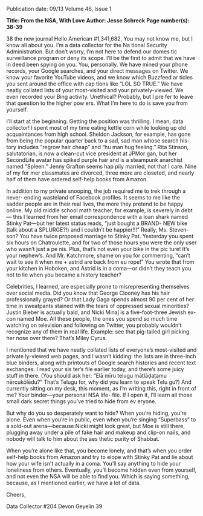 Publication date: 09/13
Volume 46, Issue 1

**Title: From the NSA, With Love**
**Author: Jesse Schreck**
**Page number(s): 38-39**

38
the new journal
Hello American #1,341,682,
You may not know me, but I know all 
about you. I’m a data collector for the Na­
tional Security Administration. But don’t 
worry, I’m not here to defend our domes­
tic surveillance program or deny its scope. 
I’ll be the first to admit that we have in­
deed been spying on you. You, personally. 
We have mined your phone records, your 
Google searches, and your direct messages 
on Twitter. We know your favorite YouTube 
videos, and we know which Buzzfeed ar­
ticles you sent around the office with cap­
tions like “LOL SO TRUE.” We have neatly 
collated lists of your most-visited and your 
privately-viewed. We even recorded your 
Bing activity. Unethical? Probably, but I pre­
fer to leave that question to the higher pow­
ers. What I’m here to do is save you from 
yourself.

I’ll start at the beginning. Getting the 
position was thrilling. I mean, data collector! 
I spent most of my time eating kettle corn 
while looking up old acquaintances from 
high school. Sheldon Jackson, for example, 
has gone from being the popular quarter­
back to a sad, sad man whose search his­
tory includes “regrow hair cheap” and “hu­
man hug feeling.” Rita Stinson, salutatorian, 
is now a clean-cut vice president at JPMor­
gan, but her SecondLife avatar has spiked 
purple hair and is a steampunk anarchist 
named “Spleen.” Jenny Grafton seems hap­
pily married, not that I care. Nine of my for­
mer classmates are divorced, three more 
are closeted, and nearly half of them have 
ordered self-help books from Amazon.

In addition to my private snooping, the 
job required me to trek through a never-
ending wasteland of Facebook profiles. It 
seems to me like the sadder people are in 
their real lives, the more they pretend to be 
happy online. My old middle school math 
teacher, for example, is severely in debt—
this I learned from her email correspondence 
with a loan shark named Stinky Pat—but her 
latest status reads, “just bought a BRAND-
NEW bike (talk about a SPLURGE?!) and i 
couldn’t be happier!!!” Really, Ms. Steven­
son? You have twice proposed marriage to 
Stinky Pat. Yesterday you spent six hours 
on Chatroulette, and for two of those hours 
you were the only user who wasn’t just a pe­
nis. Plus, that’s not even your bike in the pic­
ture! It’s your nephew’s. And Mr. Katchmore, 
shame on you for commenting, “can’t wait 
to see it when me + astrid are back from eu­
rope!” You wrote that from your kitchen in 
Hoboken, and Astrid is in a coma—or didn’t 
they teach you not to lie when you became 
a history teacher?

Celebrities, I learned, are especially 
prone to misrepresenting themselves over 
social media. Did you know that George 
Clooney has his hair professionally grayed? 
Or that Lady Gaga spends almost 90 per­
cent of her time in sweatpants stained with 
the tears of oppressed sexual minorities? 
Justin Bieber is actually bald, and Nicki Minaj 
is a five-foot-three Jewish ex-con named 
Moe. All these people, the ones you spend 
so much time watching on television and 
following on Twitter, you probably wouldn’t 
recognize any of them in real life. Example: 
see that pig-tailed girl picking her nose over 
there? That’s Miley Cyrus.

I mentioned that we have neatly collated 
lists of everyone’s most-visited and private­
ly-viewed web pages, and I wasn’t kidding: 
the lists are in three-inch blue binders, along 
with printouts of Google search histories 
and recent text exchanges. I read your sis­
ter’s file earlier today, and there’s some juicy 
stuff in there. (You should ask her: “Elā mīru 
telugu māṭlāḍaṭamu nērcukōlēdu?” That’s 
Telugu for, why did you learn to speak Telu­
gu?) And currently sitting on my desk, this 
moment, as I’m writing this, right in front of 
me? Your binder—your personal NSA life-
file. If I open it, I’ll learn all those small dark 
secret things you’ve tried to hide from ev­
eryone.

But why do you so desperately want 
to hide? When you’re hiding, you’re alone. 
Even when you’re in public, even when 
you’re singing “Superbass” to a sold-out 
arena—because Nicki might look great, but 
Moe is still there, plugging away under a pile 
of fake hair and makeup and clip-on nails, 
and nobody will talk to him about the aes­
thetic purity of Shabbat.

When you’re alone like that, you become 
lonely, and that’s when you order self-help 
books from Amazon and try to elope with 
Stinky Pat and lie about how your wife isn’t 
actually in a coma. You’ll say anything to 
hide your loneliness from others. Eventually, 
you’ll become hidden even from yourself, 
and not even the NSA will be able to find 
you. Which is saying something, because, as 
I mentioned earlier, we have a lot of data.

	
Cheers,
	
	
Data Collector #204
Devon Geyelin
39